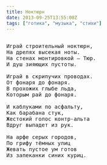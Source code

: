 ```yaml
---
title: Ноктюрн
date: 2013-09-25T13:55:00Z
tags: ["готика", "музыка", "стихи"]
---
```


<pre>

Играй строительный ноктюрн,
На дрелях высекая ноты.
На стенах монтировкой — Тюр.
И душ зияющих пустоты.

Играй в скрипучих проводах.
От фонаря до фонаря.
В прохожих глыбе льда,
Которым рай до фонаря.

И каблуками по асфальту,
Как барабана стук,
Жестокий голос контр-альта
Вдруг выпадет из рук.

На арфе серых городов,
По грифу тёмных улиц
Жевать пустое ум готов
Из запеканки синих куриц.

</pre>